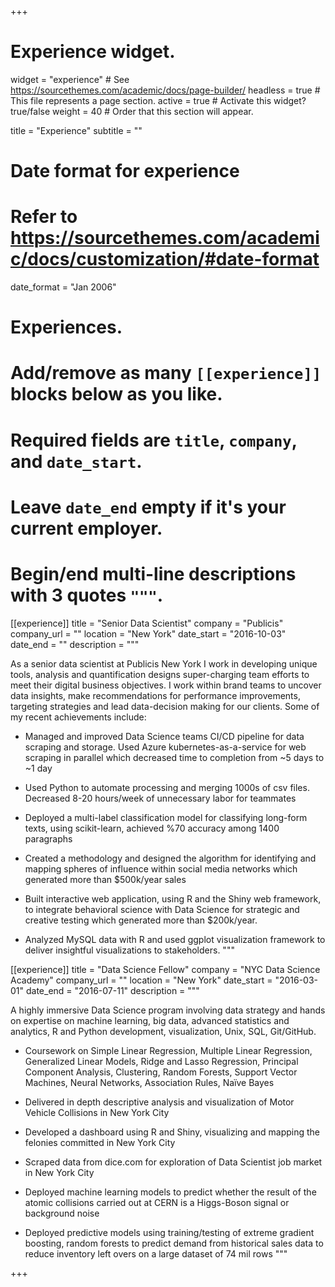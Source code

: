 +++
# Experience widget.
widget = "experience"  # See https://sourcethemes.com/academic/docs/page-builder/
headless = true  # This file represents a page section.
active = true  # Activate this widget? true/false
weight = 40  # Order that this section will appear.

title = "Experience"
subtitle = ""

# Date format for experience
#   Refer to https://sourcethemes.com/academic/docs/customization/#date-format
date_format = "Jan 2006"

# Experiences.
#   Add/remove as many `[[experience]]` blocks below as you like.
#   Required fields are `title`, `company`, and `date_start`.
#   Leave `date_end` empty if it's your current employer.
#   Begin/end multi-line descriptions with 3 quotes `"""`.
[[experience]]
  title = "Senior Data Scientist"
  company = "Publicis"
  company_url = ""
  location = "New York"
  date_start = "2016-10-03"
  date_end = ""
  description = """
  

As a senior data scientist at Publicis New York I work in developing unique tools, analysis and quantification designs super-charging team efforts to meet their digital business objectives. I work within brand teams to uncover data insights, make recommendations for performance improvements, targeting strategies and lead data-decision making for our clients. Some of my recent achievements include:

- Managed and improved Data Science teams CI/CD pipeline for data scraping and storage. Used Azure kubernetes-as-a-service for web scraping in parallel which decreased time to completion from ~5 days to ~1 day

- Used Python to automate processing and merging 1000s of csv files. Decreased 8-20 hours/week of unnecessary labor for teammates

- Deployed a multi-label classification model for classifying long-form texts, using scikit-learn, achieved %70 accuracy among 1400 paragraphs

- Created a methodology and designed the algorithm for identifying and mapping spheres of influence within social media networks which generated more than $500k/year sales

- Built interactive web application, using R and the Shiny web framework, to integrate behavioral science with Data Science for strategic and creative testing which generated more than $200k/year.

- Analyzed MySQL data with R and used ggplot visualization framework to deliver insightful visualizations to stakeholders.
  """

[[experience]]
  title = "Data Science Fellow"
  company = "NYC Data Science Academy"
  company_url = ""
  location = "New York"
  date_start = "2016-03-01"
  date_end = "2016-07-11"
  description = """
  
A highly immersive Data Science program involving data strategy and hands on expertise on machine learning, big data, advanced statistics and analytics, R and Python development, visualization, Unix, SQL, Git/GitHub.

* Coursework on Simple Linear Regression, Multiple Linear Regression, Generalized Linear Models, Ridge and Lasso Regression, Principal Component Analysis, Clustering, Random Forests, Support Vector Machines, Neural Networks, Association Rules, Naïve Bayes

* Delivered in depth descriptive analysis and visualization of Motor Vehicle Collisions in New York City

* Developed a dashboard using R and Shiny, visualizing and mapping the felonies committed in New York City

* Scraped data from dice.com for exploration of Data Scientist job market in New York City

* Deployed machine learning models to predict whether the result of the atomic collisions carried out at CERN is a Higgs-Boson signal or background noise

* Deployed predictive models using training/testing of extreme gradient boosting, random forests to predict demand from historical sales data to reduce inventory left overs on a large dataset of 74 mil rows
  """

+++
